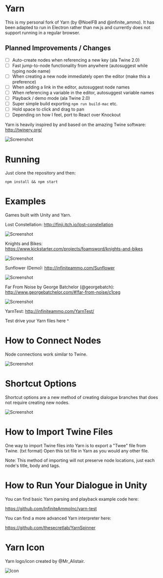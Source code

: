 # Yarn

This is my personal fork of Yarn (by @NoelFB and @infinite_ammo). It has been adapted to run in Electron rather than nw.js and currently does not support running in a regular browser. 

## Planned Improvements / Changes

- [ ] Auto-create nodes when referencing a new key (ala Twine 2.0)
- [ ] Fast jump-to-node functionality from anywhere (autosuggest while typing node name)
- [ ] When creating a new node immediately open the editor (make this a preference)
- [ ] When adding a link in the editor, autosuggest node names
- [ ] When referencing a variable in the editor, autosuggest variable names
- [ ] Playback / demo mode (ala Twine 2.0)
- [ ] Super simple build exporting `npm run build-mac` etc.
- [ ] Hold space to click and drag to pan
- [ ] Depending on how I feel, port to React over Knockout

Yarn is heavily inspired by and based on the amazing Twine software: http://twinery.org/

![Screenshot](http://infiniteammo.com/Yarn/screenshot.jpg)

# Running

Just clone the repository and then:

`npm install && npm start`

# Examples

Games built with Unity and Yarn.

Lost Constellation: http://finji.itch.io/lost-constellation

![Screenshot](http://infiniteammo.com/Yarn/lost-constellation.jpg)

Knights and Bikes: https://www.kickstarter.com/projects/foamsword/knights-and-bikes

![Screenshot](http://infiniteammo.com/Yarn/knights-and-bikes.jpg)

Sunflower (Demo): http://infiniteammo.com/Sunflower

![Screenshot](http://infiniteammo.com/Yarn/sunflower.jpg)

Far From Noise by George Batchelor (@georgebatch): http://www.georgebatchelor.com/#!far-from-noise/c1ceg

![Screenshot](http://infiniteammo.com/Yarn/far-from-noise.png)

YarnTest: http://infiniteammo.com/YarnTest/

Test drive your Yarn files here ^

# How to Connect Nodes

Node connections work similar to Twine.

![Screenshot](http://infiniteammo.com/Yarn/node-connections.jpg)

# Shortcut Options

Shortcut options are a new method of creating dialogue branches that does not require creating new nodes.

![Screenshot](http://infiniteammo.com/Yarn/shortcut-options.jpg)

# How to Import Twine Files

One way to import Twine files into Yarn is to export a "Twee" file from Twine. (txt format) Open this txt file in Yarn as you would any other file.

Note: This method of importing will not preserve node locations, just each node's title, body and tags.

# How to Run Your Dialogue in Unity

You can find basic Yarn parsing and playback example code here:

https://github.com/InfiniteAmmoInc/yarn-test

You can find a more advanced Yarn interpreter here: 

https://github.com/thesecretlab/YarnSpinner

# Yarn Icon

Yarn logo/icon created by @Mr_Alistair.

![Icon](http://infiniteammo.com/Yarn/yarn-icon.png)
